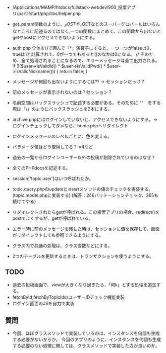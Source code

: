 *  /Applications/MAMP/htdocs/fullstack-webdev/900_投票アプリ/part1/start/php/libs/helper.php  
 - get_param関数のように、$_POSTや$_GETなどのスーパーグロバールはいろんなところに記述るのではなく,一つの関数にまとめて、この関数から出ないとgetやpostにアクセスできないようにする。


*  auth.php 全体を()で囲んで「*」演算子にすると、一つ一つがfalseは0、trueは1と計算されて、0が一つでもあると()のなかは0になる。
            // そのため、全て処理されることになるので、エラーメッセージは全て出力される。
            if (!($user->isValidId()
                * $user->isValidPwd()
                * $user->isValidNickname())) {
                return false;
            }

* メッセージが何回も出ないようにするには?? → セッションだっけ？
* 前のメッセージが表示されないのは？セッション？  
* 名前空間はバックスラッシュで記述する必要がある。そのために ""　をする際は「\\」のようにバックスラッシュを2本にする。
* archive.phpにはログインしていないと、アクセスできないようにする。→　ログインチェックしてダメなら、home.phpへリダイレクト  
* ログインメッセージのレベルごとに、色を変える。
* パラメータ値はどう取得してる？ =4など
* 過去の一覧からログインユーザー以外の投稿が削除されているのはなぜ？
* 全てのPHPdocsを記述する。
* session['topic user']はいつ呼ばれたか。
* topic.query.phpのupdateとinsertメソッドの値のチェックを実装する。(topic.model.phpに実装する) (解答：246バリテーションチェック、265も続けてやる)
* リダイレクトされたらgetが呼ばれる。この投票アプリの場合、redirect()をpostでよくするが、getが呼ばれている。  
* エラー時に前のメッセージを残した時は、セッションに値を保存して、画面がリダイレクトしても参照できるようにする。
* クラス内で共通の処理は、クラス変数などにする。
* 2つのテーブルを更新するときは、トランザクションを使うようにする。


## TODO  
- 過去の投稿画面で、viewが大きくなり過ぎたら、「何k」とする処理を追加する。  
- fetchById,fetchByTopicIdのユーザーIDチェック機能実装
- ログイン画面のJSを自力で実装

## 質問  
- 今回、ほぼクラスメソッドで実装しているのは、インスタンスを何個も生成する必要がないからか。
今回のアプリのように、インスタンスを何個も生成する必要のない処理に関しては、クラスメソッドで実装した方が良いのか。